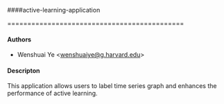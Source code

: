 ####active-learning-application

============================================
#### Authors
* Wenshuai Ye \<wenshuaiye@g.harvard.edu\>

#### Descripton
This application allows users to label time series graph and enhances the performance of active learning.
